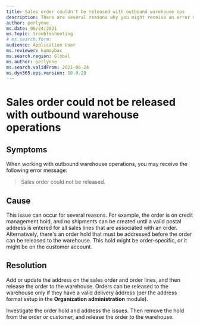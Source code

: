 ```yaml
--- 
title: Sales order couldn't be released with outbound warehouse ops 
description: There are several reasons why you might receive an error message that a sales order could not be released. This page explains why and how to mitigate the issue. 
author: perlynne 
ms.date: 06/24/2021 
ms.topic: troubleshooting 
# ms.search.form:  
audience: Application User 
ms.reviewer: kamaybac 
ms.search.region: Global 
ms.author: perlynne 
ms.search.validFrom: 2021-06-24 
ms.dyn365.ops.version: 10.0.20 
--- 
```

<!-- KFM: Add error code? -->
# Sales order could not be released with outbound warehouse operations

## Symptoms

When working with outbound warehouse operations, you may receive the following error message:

> Sales order could not be released.

## Cause

This issue can occur for several reasons. For example, the order is on credit management hold, and no shipments can be created until a valid postal address is entered for all sales lines that are associated with an order. Alternatively, there's an order hold that must be addressed before the order can be released to the warehouse. This hold might be order-specific, or it might be on the customer account.

## Resolution

Add or update the address on the sales order and order lines, and then release the order to the warehouse. Orders can be released to the warehouse only if they have a valid delivery address (per the address format setup in the **Organization administration** module).

Investigate the order hold and address the issues. Then remove the hold from the order or customer, and release the order to the warehouse.
